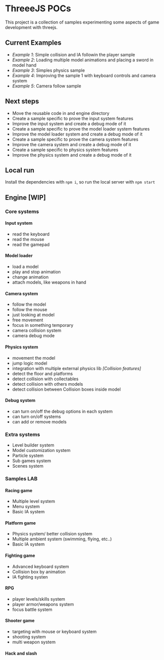 # ThreeeJS POCs

This project is a collection of samples experimenting some aspects of game development with threejs.

## Current Examples

- _Example 1_: Simple collision and IA followin the player sample
- _Example 2_: Loading multiple model animations and placing a sword in model hand
- _Example 3_: Simples physics sample
- _Example 4_: Improving the sample 1 with keyboard controls and camera system
- _Example 5_: Camera follow sample

## Next steps

- Move the reusable code in and engine directory
- Create a sample specific to prove the input system features
- Improve the input system and create a debug mode of it
- Create a sample specific to prove the model loader system features
- Improve the model loader system and create a debug mode of it
- Create a sample specific to prove the camera system features
- Improve the camera system and create a debug mode of it
- Create a sample specific to physics system features
- Improve the physics system and create a debug mode of it

## Local run

Install the dependencies with `npm i`, so run the local server with `npm start`

## Engine [WIP]

### Core systems

#### Input system

- read the keyboard
- read the mouse
- read the gamepad

#### Model loader

- load a model
- play and stop animation
- change animation
- attach models, like weapons in hand

#### Camera system

- follow the model
- follow the mouse
- just looking at model
- free movement
- focus in something temporary
- camera collision system
- camera debug mode

#### Physics system

- movement the model
- jump logic model
- integration with multiple external physics lib
  _[Collision features]_
- detect the floor and platforms
- detect collision with collectables
- detect collision with others models
- detect collision between Collision boxes inside model

#### Debug system

- can turn on/off the debug options in each system
- can turn on/off systems
- can add or remove models

### Extra systems

- Level builder system
- Model customization system
- Particle system
- Sub games system
- Scenes system

### Samples LAB

#### Racing game

- Multiple level system
- Menu system
- Basic IA system

#### Platform game

- Physics system/ better collision system
- Multiple ambient system (swimming, flying, etc..)
- Basic IA system

#### Fighting game

- Advanced keyboard system
- Collision box by animation
- IA fighting systen

#### RPG

- player levels/skills system
- player armor/weapons system
- focus battle system

#### Shooter game

- targeting with mouse or keyboard system
- shooting system
- multi weapon system

#### Hack and slash
